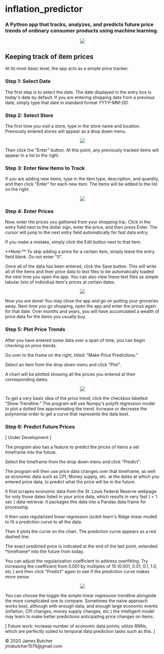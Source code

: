 # inflation_predictor

### A Python app that tracks, analyzes, and predicts future price trends of ordinary consumer products using machine learning.

<p align="center">
  <img src="https://github.com/jmsbutcher/inflation_predictor/blob/master/Images/GUI_4.png">
</p>

## Keeping track of item prices

At its most basic level, the app acts as a simple price tracker.

### Step 1: Select Date
The first step is to select the date. The date displayed in the entry box is *today's* date by default. If you are entering shopping data from a previous date, simply type that date in standard format *YYYY-MM-DD*.

### Step 2: Select Store
The first time you visit a store, type in the store name and location. Previously entered stores will appear as a drop down menu.

<p align="center">
  <img src="https://github.com/jmsbutcher/inflation_predictor/blob/master/Images/GUI-store_entry.png">
</p>

Then click the "Enter" button. At this point, any previously tracked items will appear in a list to the right.

### Step 3: Enter New Items to Track
If you are adding new items, type in the item type, description, and quantity, and then click "Enter" for each new item. The items will be added to the list on the right.

<p align="center">
  <img src="https://github.com/jmsbutcher/inflation_predictor/blob/master/Images/GUI-entry_1.png">
</p>

### Step 4: Enter Prices
<p>Now, enter the prices you gathered from your shopping trip. Click in the entry field next to the dollar sign, enter the price, and then press Enter. The cursor will jump to the next entry field automatically for fast data entry.</p>
<p>If you make a mistake, simply click the Edit button next to that item.</p>
<p>**Note:** To skip adding a price for a certain item, simply leave the entry field blank. Do not enter "0".</p>
<p>Once all of the data has been entered, click the Save button. This will write all of the items and their price data to text files to be automatically loaded the next time you open the app. You can also view these text files as simple tabular lists of individual item's prices at certain dates.</p>

<p align="center">
  <img src="https://github.com/jmsbutcher/inflation_predictor/blob/master/Images/GUI-entry_2.png">
</p>

<p>Now you are done! You may close the app and go on putting your groceries away. Next time you go shopping, open the app and enter the prices again for that date. Over months and years, you will have accumulated a wealth of price data for the items you usually buy.</p>

### Step 5: Plot Price Trends
<p>After you have entered some data over a span of time, you can begin checking on price trends.</p>
<p>Go over to the frame on the right, titled: "Make Price Predictions."</p>
<p>Select an item from the drop down menu and click "Plot".</p>
<p>A chart will be plotted showing all the prices you entered at their corresponding dates.</p>

<p align="center">
  <img src="https://github.com/jmsbutcher/inflation_predictor/blob/master/Images/GUI-plot_1.png">
</p>

<p>To get a very basic idea of the price trend, click the checkbox labelled "Show Trendline." The program will use Numpy's polyfit regression model to plot a dotted line approximating the trend. Increase or decrease the polynomial order to get a curve that represents the data best.</p>

### Step 6: Predict Future Prices
<p>[ Under Development ]</p>
<p>The program also has a feature to predict the prices of items a set timeframe into the future.</p>
<p>Select the timeframe from the drop down menu and click "Predict".</p>
<p>The program will then use price data changes over that timeframe, as well as economic data such as CPI, Money supply, etc. at the dates at which you entered price data, to predict what the price will be in the future.</p>
<p>It first scrapes economic data from the St. Louis Federal Reserve webpage for only those dates listed in your price data, which results in very fast ( < 1 sec ) data retrieval. It packages this data into a Pandas data frame for processing.</p>
<p>It then uses regularized linear regression (scikit-learn's Ridge linear model) to fit a prediction curve to all the data. </p>
<p>Then it plots the curve on the chart. The prediction curve appears as a red dashed line.</p>
<p>The exact predicted price is indicated at the end of the last point, extended *timeframe* into the future from today.</p>
<p>You can adjust the regularization coefficient to address overfitting. Try increasing the coefficient from 0.001 by multiples of 10 (0.001, 0.01, 0.1, 1.0, etc.) and then click "Predict" again to see if the prediction curve makes more sense.</p>

<p align="center">
  <img src="https://github.com/jmsbutcher/inflation_predictor/blob/master/Images/GUI-plot_2.png">
</p>

<p>You can choose the toggle the simple linear regression trendline alongside the more complicated one to compare. Sometimes the naive approach works best, although with enough data, and enough large economic events (inflation, CPI changes, money supply changes, etc.) the intelligent model may learn to make better predictions anticipating price changes on items.</p>

<p>[ Future work: increase number of economic data points; utilize RNNs, which are perfectly suited to temporal data prediction tasks such as this. ]</p>

<p>
© 2020 James Butcher
<br>
jmsbutcher1576@gmail.com
</p>
